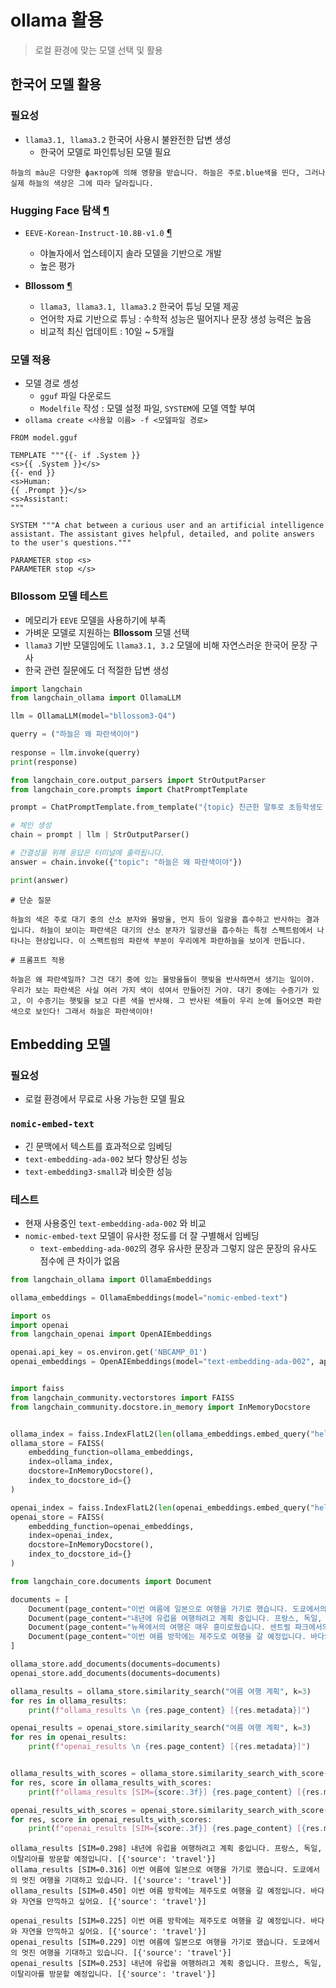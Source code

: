 # ollama 활용
> 로컬 환경에 맞는 모델 선택 및 활용

## 한국어 모델 활용

### 필요성
- `llama3.1, llama3.2` 한국어 사용시 불완전한 답변 생성
  - 한국어 모델로 파인튜닝된 모델 필요

```
하늘의 màu은 다양한 фактор에 의해 영향을 받습니다. 하늘은 주로.blue색을 띤다, 그러나 실제 하늘의 색상은 그에 따라 달라집니다.
```

### Hugging Face 탐색 [¶](https://huggingface.co)
- `EEVE-Korean-Instruct-10.8B-v1.0` [¶](https://huggingface.co/yanolja/EEVE-Korean-Instruct-10.8B-v1.0)
  - 야놀자에서 업스테이지 솔라 모델을 기반으로 개발
  - 높은 평가

- **Bllossom** [¶](https://huggingface.co/Bllossom)
  - `llama3, llama3.1, llama3.2` 한국어 튜닝 모델 제공
  - 언어학 자료 기반으로 튜닝 : 수학적 성능은 떨어지나 문장 생성 능력은 높음
  - 비교적 최신 업데이트 : 10일 ~ 5개월

### 모델 적용
- 모델 경로 셍성
  - `gguf` 파일 다운로드
  - `Modelfile` 작성 : 모델 설정 파일, `SYSTEM`에 모델 역할 부여
- `ollama create <사용할 이름> -f <모덾파일 경로>`

```
FROM model.gguf

TEMPLATE """{{- if .System }}
<s>{{ .System }}</s>
{{- end }}
<s>Human:
{{ .Prompt }}</s>
<s>Assistant:
"""

SYSTEM """A chat between a curious user and an artificial intelligence assistant. The assistant gives helpful, detailed, and polite answers to the user's questions."""

PARAMETER stop <s>
PARAMETER stop </s>
```

### Bllossom 모델 테스트
- 메모리가 `EEVE` 모델을 사용하기에 부족
- 가벼운 모델로 지원하는 **Bllossom** 모델 선택
- `llama3` 기반 모델임에도 `llama3.1, 3.2` 모델에 비해 자연스러운 한국어 문장 구사
- 한국 관련 질문에도 더 적절한 답변 생성

```py
import langchain
from langchain_ollama import OllamaLLM

llm = OllamaLLM(model="bllossom3-Q4")

querry = ("하늘은 왜 파란색이야")
    
response = llm.invoke(querry)
print(response)

from langchain_core.output_parsers import StrOutputParser
from langchain_core.prompts import ChatPromptTemplate

prompt = ChatPromptTemplate.from_template("{topic} 친근한 말투로 초등학생도 이해할 수 있게 쉬운 말로 설명해줘.")

# 체인 생성
chain = prompt | llm | StrOutputParser()

# 간결성을 위해 응답은 터미널에 출력됩니다.
answer = chain.invoke({"topic": "하늘은 왜 파란색이야"})

print(answer)
```

```
# 단순 질문

하늘의 색은 주로 대기 중의 산소 분자와 물방울, 먼지 등이 일광을 흡수하고 반사하는 결과입니다. 하늘이 보이는 파란색은 대기의 산소 분자가 일광선을 흡수하는 특정 스펙트럼에서 나타나는 현상입니다. 이 스펙트럼의 파란색 부분이 우리에게 파란하늘을 보이게 만듭니다.

# 프롬프트 적용

하늘은 왜 파란색일까? 그건 대기 중에 있는 물방울들이 햇빛을 반사하면서 생기는 일이야. 우리가 보는 파란색은 사실 여러 가지 색이 섞여서 만들어진 거야. 대기 중에는 수증기가 있고, 이 수증기는 햇빛을 보고 다른 색을 반사해. 그 반사된 색들이 우리 눈에 들어오면 파란색으로 보인다! 그래서 하늘은 파란색이야!
```

## Embedding 모델

### 필요성
- 로컬 환경에서 무료로 사용 가능한 모델 필요

### `nomic-embed-text`
- 긴 문맥에서 텍스트를 효과적으로 임베딩
- `text-embedding-ada-002` 보다 향상된 성능
- `text-embedding3-small`과 비슷한 성능

### 테스트
- 현재 사용중인 `text-embedding-ada-002` 와 비교
- `nomic-embed-text` 모델이 유사한 정도를 더 잘 구별해서 임베딩
  - `text-embedding-ada-002`의 경우 유사한 문장과 그렇지 않은 문장의 유사도 점수에 큰 차이가 없음

```py
from langchain_ollama import OllamaEmbeddings

ollama_embeddings = OllamaEmbeddings(model="nomic-embed-text")

import os
import openai
from langchain_openai import OpenAIEmbeddings

openai.api_key = os.environ.get('NBCAMP_01')
openai_embeddings = OpenAIEmbeddings(model="text-embedding-ada-002", api_key=openai.api_key)


import faiss
from langchain_community.vectorstores import FAISS 
from langchain_community.docstore.in_memory import InMemoryDocstore 


ollama_index = faiss.IndexFlatL2(len(ollama_embeddings.embed_query("hello world")))  
ollama_store = FAISS(
    embedding_function=ollama_embeddings,
    index=ollama_index,
    docstore=InMemoryDocstore(),
    index_to_docstore_id={}
)

openai_index = faiss.IndexFlatL2(len(openai_embeddings.embed_query("hello world")))  
openai_store = FAISS(
    embedding_function=openai_embeddings,
    index=openai_index,
    docstore=InMemoryDocstore(),
    index_to_docstore_id={}
)

from langchain_core.documents import Document

documents = [
    Document(page_content="이번 여름에 일본으로 여행을 가기로 했습니다. 도쿄에서의 멋진 여행을 기대하고 있습니다.", metadata={"source": "travel"}),
    Document(page_content="내년에 유럽을 여행하려고 계획 중입니다. 프랑스, 독일, 이탈리아를 방문할 예정입니다.", metadata={"source": "travel"}),
    Document(page_content="뉴욕에서의 여행은 매우 흥미로웠습니다. 센트럴 파크에서의 산책이 기억에 남아요.", metadata={"source": "travel"}),
    Document(page_content="이번 여름 방학에는 제주도로 여행을 갈 예정입니다. 바다와 자연을 만끽하고 싶어요.", metadata={"source": "travel"})
]

ollama_store.add_documents(documents=documents)
openai_store.add_documents(documents=documents)

ollama_results = ollama_store.similarity_search("여름 여행 계획", k=3)
for res in ollama_results:
    print(f"ollama_results \n {res.page_content} [{res.metadata}]")

openai_results = openai_store.similarity_search("여름 여행 계획", k=3)
for res in openai_results:
    print(f"openai_results \n {res.page_content} [{res.metadata}]")


ollama_results_with_scores = ollama_store.similarity_search_with_score("여름 여행 계획", k=3)
for res, score in ollama_results_with_scores:
    print(f"ollama_results [SIM={score:.3f}] {res.page_content} [{res.metadata}]")

openai_results_with_scores = openai_store.similarity_search_with_score("여름 여행 계획", k=3)
for res, score in openai_results_with_scores:
    print(f"openai_results [SIM={score:.3f}] {res.page_content} [{res.metadata}]")
```

```
ollama_results [SIM=0.298] 내년에 유럽을 여행하려고 계획 중입니다. 프랑스, 독일, 이탈리아를 방문할 예정입니다. [{'source': 'travel'}]
ollama_results [SIM=0.316] 이번 여름에 일본으로 여행을 가기로 했습니다. 도쿄에서의 멋진 여행을 기대하고 있습니다. [{'source': 'travel'}]
ollama_results [SIM=0.450] 이번 여름 방학에는 제주도로 여행을 갈 예정입니다. 바다와 자연을 만끽하고 싶어요. [{'source': 'travel'}]

openai_results [SIM=0.225] 이번 여름 방학에는 제주도로 여행을 갈 예정입니다. 바다와 자연을 만끽하고 싶어요. [{'source': 'travel'}]
openai_results [SIM=0.229] 이번 여름에 일본으로 여행을 가기로 했습니다. 도쿄에서의 멋진 여행을 기대하고 있습니다. [{'source': 'travel'}]
openai_results [SIM=0.253] 내년에 유럽을 여행하려고 계획 중입니다. 프랑스, 독일, 이탈리아를 방문할 예정입니다. [{'source': 'travel'}]
```